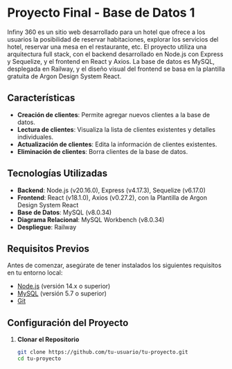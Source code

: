 # Proyecto Final - Base de Datos 1

Infiny 360 es un sitio web desarrollado para un hotel que ofrece a los usuarios la posibilidad de reservar habitaciones, explorar los servicios del hotel, reservar una mesa en el restaurante, etc. El proyecto utiliza una arquitectura full stack, con el backend desarrollado en Node.js con Express y Sequelize, y el frontend en React y Axios. La base de datos es MySQL, desplegada en Railway, y el diseño visual del frontend se basa en la plantilla gratuita de Argon Design System React.

## Características

- **Creación de clientes**: Permite agregar nuevos clientes a la base de datos.
- **Lectura de clientes**: Visualiza la lista de clientes existentes y detalles individuales.
- **Actualización de clientes**: Edita la información de clientes existentes.
- **Eliminación de clientes**: Borra clientes de la base de datos.

## Tecnologías Utilizadas

- **Backend**: Node.js (v20.16.0), Express (v4.17.3), Sequelize (v6.17.0)
- **Frontend**: React (v18.1.0), Axios (v0.27.2), con la Plantilla de Argon Design System React
- **Base de Datos**: MySQL (v8.0.34)
- **Diagrama Relacional**: MySQL Workbench (v8.0.34)
- **Despliegue**: Railway


## Requisitos Previos

Antes de comenzar, asegúrate de tener instalados los siguientes requisitos en tu entorno local:

- [Node.js](https://nodejs.org/) (versión 14.x o superior)
- [MySQL](https://www.mysql.com/) (versión 5.7 o superior)
- [Git](https://git-scm.com/)

## Configuración del Proyecto

1. **Clonar el Repositorio**
   
   ```bash
   git clone https://github.com/tu-usuario/tu-proyecto.git
   cd tu-proyecto